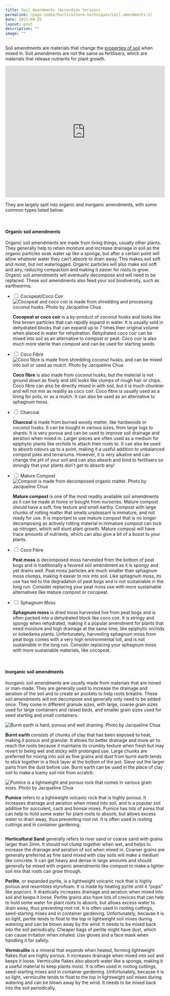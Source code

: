 ```yaml
---
title: Soil Amendments (Accordion Version)
permalink: /page-index/horticulture-techniques/soil-amendments-2/
date: 2023-09-25
layout: post
description: ""
image: ""
---
```

<section>
	<p>Soil amendments are materials that change the <a href="/page-index/horticulture-techniques/soil/">properties of soil</a> when mixed in. Soil amendments are not the same as fertilisers, which are materials that release nutrients for plant growth. </p>
	<iframe width="100%" height="415" src="https://www.youtube.com/embed/ZOMLfqymu5Q" title="YouTube video player" frameborder="0" allow="accelerometer; autoplay; clipboard-write; encrypted-media; gyroscope; picture-in-picture; web-share" allowfullscreen=""></iframe>	<br>
	<p>They are largely split into organic and inorganic amendments, with some common types listed below:</p>
	<br>
</section>

<section>
	<h4>Organic soil amendments</h4>
	<p>Organic soil amendments are made from living things, usually other plants. They generally help to retain moisture and increase drainage in soil as the organic particles soak water up like a sponge, but after a certain point will allow whatever water they can’t absorb to drain away. This makes soil soft and moist, but not waterlogged. Organic particles will also make soil soft and airy, reducing compaction and making it easier for roots to grow. Organic soil amendments will eventually decompose and will need to be replaced. These soil amendments also feed your soil biodiversity, such as earthworms.</p>
</section>

<ul class="jekyllcodex_accordion">
	<li><input type="checkbox" id="accordion1">
		<label for="accordion1">Cocopeat/Coco Coir</label><div>
		<img title="Cocopeat and coco coir is made from shredding and processing coconut husks. Photo by Jacqueline Chua" src="/images/Horti%20techniques/Soil_Amendment_Cocopeat.jpg">
		<p><b>Cocopeat or coco coir</b> is a by-product of coconut husks and looks like fine brown particles that can rapidly expand in water. It is usually sold in dehydrated blocks that can expand up to 7 times their original volume when placed in water for rehydration. Rehydrated coco coir can be mixed into soil as an alternative to compost or peat. Coco coir is also much more sterile than compost and can be used for starting seeds.</p>
	</div></li>
	<li><input type="checkbox" id="accordion2">
		<label for="accordion2">Coco Fibre</label><div>
		<img title="Coco fibre is made from shredding coconut husks, and can be mixed into soil or used as mulch. Photo by Jacqueline Chua" src="/images/Horti%20techniques/Mulch_JacChua%20(1).jpg">
		<p><b>Coco fibre</b> is also made from coconut husks, but the material is not ground down as finely and still looks like clumps of rough hair or chips. Coco fibre can also be directly mixed in with soil, but it is much chunkier and will not mix as readily as coco coir. Coco fibre is usually used as a lining for pots, or as a mulch. It can also be used as an alternative to sphagnum moss.</p>
	</div></li>
	<li><input type="checkbox" id="accordion3">
		<label for="accordion3">Charcoal</label><div>
		<p><b>Charcoal</b> is made from burned woody matter, like hardwoods or coconut husks. It can be bought in various sizes, from large logs to shards. It is very porous and can be used to improve soil drainage and aeration when mixed in. Larger pieces are often used as a medium for epiphytic plants like orchids to attach their roots to. It can also be used to absorb odours up to a point, making it a useful addition to unbalanced compost piles and terrariums. However, it is very alkaline and can change the pH of your soil and can also absorb and bind to fertilisers so strongly that your plants don’t get to absorb any!</p>
	</div></li>
	<li><input type="checkbox" id="accordion4">
		<label for="accordion4">Mature Compost</label><div>
		<img title="Compost is made from decomposed organic matter. Photo by Jacqueline Chua" src="/images/Horti%20techniques/Compost_Jacchua.jpg">
		<p><b>Mature compost</b> is one of the most readily available soil amendments as it can be made at home or bought from nurseries. Mature compost should have a soft, fine texture and smell earthy. Compost with large chunks of rotting matter that smells unpleasant is immature, and not ready for use. It is important to use mature compost that is no longer decomposing as actively rotting material in immature compost can lock up nitrogen, which will stunt plant growth. Mature compost will have trace amounts of nutrients, which can also give a bit of a boost to your plants.</p>
	</div></li>
	<li><input type="checkbox" id="accordion5">
		<label for="accordion5">Coco Fibre</label><div>
		<p><b>Peat moss</b> is decomposed moss harvested from the bottom of peat bogs and is traditionally a favored soil amendment as it is spongy and yet drains well. Peat moss particles are much smaller than sphagnum moss clumps, making it easier to mix into soil. Like sphagnum moss, its use has led to the degradation of peat bogs and is not sustainable in the long run. Consider replacing your peat moss use with more sustainable alternatives like mature compost or cocopeat. </p>
	</div></li>
	<li><input type="checkbox" id="accordion6">
		<label for="accordion6">Sphagnum Moss</label><div>
		<p><b>Sphagnum moss</b> is dried moss harvested live from peat bogs and is often packed into a dehydrated block like coco coir. It is stringy and spongy when rehydrated, making it a popular amendment for plants that need moisture and high drainage at the same time, like epiphytic orchids or kokedama plants. Unfortunately, harvesting sphagnum moss from peat bogs comes with a very high environmental toll, and is not sustainable in the long run. Consider replacing your sphagnum moss with more sustainable materials, like cocopeat.</p>
	</div></li>
</ul>
<br>

<section>
	<h4>Inorganic soil amendments</h4>
	<p>Inorganic soil amendments are usually made from materials that are mined or man-made. They are generally used to increase the drainage and aeration of the soil and to create air pockets to help roots breathe. These soil amendments will not decompose and generally only need to be added once. They come in different granule sizes, with large, coarse grain sizes used for large containers and raised beds, and smaller grain sizes used for seed starting and small containers. </p>
	<img title="Burnt earth is hard, porous and well draining. Photo by Jacqueline Chua" src="/images/Horti%20techniques/SoilAmendment_BurntEarth_Jacchua.jpg">
	<p><b>Burnt earth</b> consists of chunks of clay that has been exposed to heat, making it porous and granular. It allows for better drainage and more air to reach the roots because it maintains its crumbly texture when fresh but may revert to being wet and sticky with prolonged use. Large chunks are preferred for mixing into soil as fine grains and dust from burnt earth tends to stick together in a thick layer at the bottom of the pot. Sieve out the larger parts from the dust before use. Burnt earth can be used in the place of clay soil to make a loamy soil mix from scratch. </p>
	<img title="Pumice is a lightweight and porous rock that comes in various grain sizes. Photo by Jacqueline Chua" src="/images/Horti%20techniques/SoilAmendment_Grit_Jacchua%20(4).jpg">
	<p><b>Pumice</b> refers to a lightweight volcanic rock that is highly porous. It increases drainage and aeration when mixed into soil, and is a popular soil additive for succulent, cacti and bonsai mixes. Pumice has lots of pores that can help to hold some water for plant roots to absorb, but allows excess water to drain away, thus preventing root rot. It is often used in rooting cuttings and in container gardening. </p>
	<img title="" src="/images/Horti%20techniques/Soil_Sandy_Jacchua.jpg">
	<p><b>Horticultural Sand</b> generally refers to river sand or coarse sand with grains larger than 2mm. It should not clump together when wet, and helps to increase the drainage and aeration of soil when mixed in. Coarser grains are generally preferred as fine sand mixed with clay soils will make a medium like concrete.  It can get heavy and dense in large amounts and should generally be mixed with organic amendments like compost to make a lighter soil mix that roots can grow through. </p>
	<p><b>Perlite</b>, or expanded pyrite, is a lightweight volcanic rock that is highly porous and resembles styrofoam. It is made by heating pyrite until it “pops” like popcorn. It drastically increases drainage and aeration when mixed into soil and keeps it loose. Perlite grains also have lots of crevices that can help to hold some water for plant roots to absorb, but allows excess water to drain away, thus preventing root rot. It is often used in rooting cuttings, seed-starting mixes and in container gardening. Unfortunately, because it is so light, perlite tends to float to the top in lightweight soil mixes during watering and can be blown away by the wind. It needs to be mixed back into the soil periodically. Cheaper bags of perlite might have dust, which can cause irritation when inhaled. Use gloves and a face mask when handling it for safety.</p>
	<p><b>Vermiculite</b> is a mineral that expands when heated, forming lightweight flakes that are highly porous. It increases drainage when mixed into soil and keeps it loose. Vermiculite flakes also absorb water like a sponge, making it a useful material to keep plants moist. It is often used in rooting cuttings, seed-starting mixes and in container gardening. Unfortunately, because it is so light, vermiculite tends to float to the top in lightweight soil mixes during watering and can be blown away by the wind. It needs to be mixed back into the soil periodically.</p>
	<br>
</section>